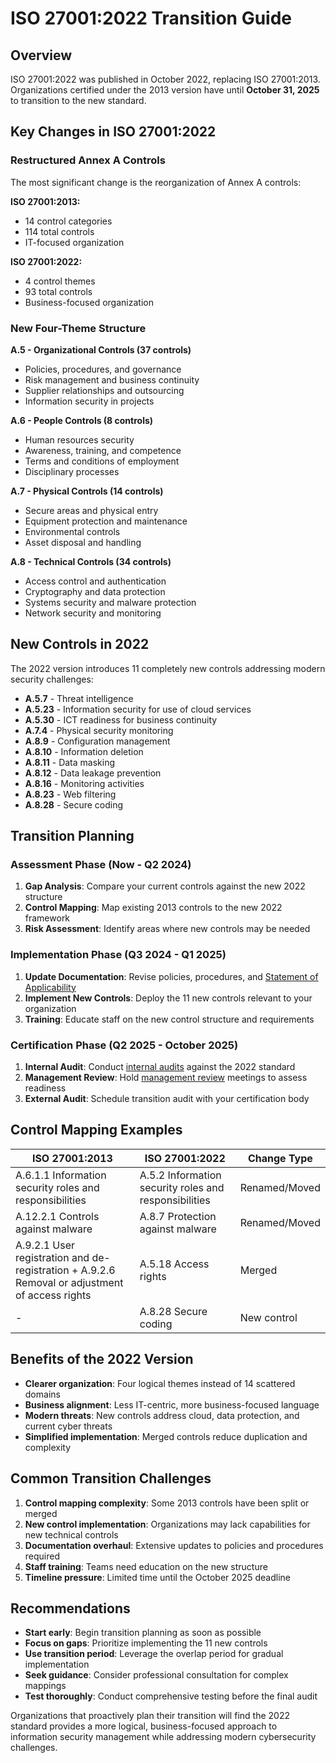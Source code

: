 # ISO 27001:2022 Transition Guide

## Overview

ISO 27001:2022 was published in October 2022, replacing ISO 27001:2013. Organizations certified under the 2013 version have until **October 31, 2025** to transition to the new standard.

## Key Changes in ISO 27001:2022

### Restructured Annex A Controls

The most significant change is the reorganization of Annex A controls:

**ISO 27001:2013:**
- 14 control categories
- 114 total controls
- IT-focused organization

**ISO 27001:2022:**
- 4 control themes
- 93 total controls  
- Business-focused organization

### New Four-Theme Structure

**A.5 - Organizational Controls (37 controls)**
- Policies, procedures, and governance
- Risk management and business continuity
- Supplier relationships and outsourcing
- Information security in projects

**A.6 - People Controls (8 controls)**
- Human resources security
- Awareness, training, and competence
- Terms and conditions of employment
- Disciplinary processes

**A.7 - Physical Controls (14 controls)**
- Secure areas and physical entry
- Equipment protection and maintenance
- Environmental controls
- Asset disposal and handling

**A.8 - Technical Controls (34 controls)**
- Access control and authentication
- Cryptography and data protection
- Systems security and malware protection
- Network security and monitoring

## New Controls in 2022

The 2022 version introduces 11 completely new controls addressing modern security challenges:

- **A.5.7** - Threat intelligence
- **A.5.23** - Information security for use of cloud services
- **A.5.30** - ICT readiness for business continuity
- **A.7.4** - Physical security monitoring
- **A.8.9** - Configuration management
- **A.8.10** - Information deletion
- **A.8.11** - Data masking
- **A.8.12** - Data leakage prevention
- **A.8.16** - Monitoring activities
- **A.8.23** - Web filtering
- **A.8.28** - Secure coding

## Transition Planning

### Assessment Phase (Now - Q2 2024)

1. **Gap Analysis**: Compare your current controls against the new 2022 structure
2. **Control Mapping**: Map existing 2013 controls to the new 2022 framework
3. **Risk Assessment**: Identify areas where new controls may be needed

### Implementation Phase (Q3 2024 - Q1 2025)

1. **Update Documentation**: Revise policies, procedures, and [Statement of Applicability](statement-of-applicability.md)
2. **Implement New Controls**: Deploy the 11 new controls relevant to your organization
3. **Training**: Educate staff on the new control structure and requirements

### Certification Phase (Q2 2025 - October 2025)

1. **Internal Audit**: Conduct [internal audits](internal-audit.md) against the 2022 standard
2. **Management Review**: Hold [management review](management-review.md) meetings to assess readiness
3. **External Audit**: Schedule transition audit with your certification body

## Control Mapping Examples

| ISO 27001:2013 | ISO 27001:2022 | Change Type |
|---|---|---|
| A.6.1.1 Information security roles and responsibilities | A.5.2 Information security roles and responsibilities | Renamed/Moved |
| A.12.2.1 Controls against malware | A.8.7 Protection against malware | Renamed/Moved |
| A.9.2.1 User registration and de-registration + A.9.2.6 Removal or adjustment of access rights | A.5.18 Access rights | Merged |
| - | A.8.28 Secure coding | New control |

## Benefits of the 2022 Version

- **Clearer organization**: Four logical themes instead of 14 scattered domains
- **Business alignment**: Less IT-centric, more business-focused language
- **Modern threats**: New controls address cloud, data protection, and current cyber threats
- **Simplified implementation**: Merged controls reduce duplication and complexity

## Common Transition Challenges

1. **Control mapping complexity**: Some 2013 controls have been split or merged
2. **New control implementation**: Organizations may lack capabilities for new technical controls
3. **Documentation overhaul**: Extensive updates to policies and procedures required
4. **Staff training**: Teams need education on the new structure
5. **Timeline pressure**: Limited time until the October 2025 deadline

## Recommendations

- **Start early**: Begin transition planning as soon as possible
- **Focus on gaps**: Prioritize implementing the 11 new controls
- **Use transition period**: Leverage the overlap period for gradual implementation
- **Seek guidance**: Consider professional consultation for complex mappings
- **Test thoroughly**: Conduct comprehensive testing before the final audit

Organizations that proactively plan their transition will find the 2022 standard provides a more logical, business-focused approach to information security management while addressing modern cybersecurity challenges.